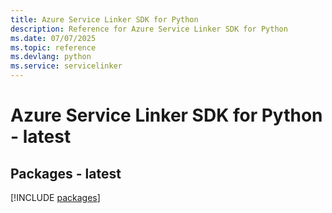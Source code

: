 ```yaml
---
title: Azure Service Linker SDK for Python
description: Reference for Azure Service Linker SDK for Python
ms.date: 07/07/2025
ms.topic: reference
ms.devlang: python
ms.service: servicelinker
---
```

# Azure Service Linker SDK for Python - latest
## Packages - latest
[!INCLUDE [packages](service-linker-index.md)]